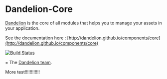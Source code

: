 Dandelion-Core
========================

[Dandelion](http://dandelion.github.io) is the core of all modules that helps you to manage your assets in your application.

See the documentation here : [http://dandelion.github.io/components/core](http://dandelion.github.io/components/core)

[![Build Status](https://dandelion.ci.cloudbees.com/job/dandelion-core-build/badge/icon)](https://dandelion.ci.cloudbees.com/job/dandelion-core-build/)

=
The [Dandelion team](http://dandelion.github.io/team/).

More test!!!!!!!!!!!!
